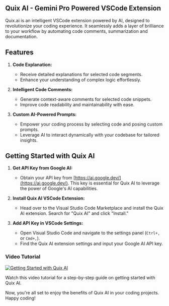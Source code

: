 ## Quix AI - Gemini Pro Powered VSCode Extension

Quix.ai is an intelligent VSCode extension powered by AI, designed to revolutionize your coding experience. It seamlessly adds a layer of brilliance to your workflow by automating code comments, summarization and documentation. 

## Features

1. **Code Explanation:**
   - Receive detailed explanations for selected code segments.
   - Enhance your understanding of complex logic effortlessly.

2. **Intelligent Code Comments:**
   - Generate context-aware comments for selected code snippets.
   - Improve code readability and maintainability with ease.

3. **Custom AI-Powered Prompts:**
   - Empower your coding process by selecting code and posing custom prompts.
   - Leverage AI to interact dynamically with your codebase for tailored insights.

## Getting Started with Quix AI

1. **Get API Key from Google AI:**
   - Obtain your API key from [https://ai.google.dev/](https://ai.google.dev/). This key is essential for Quix AI to leverage the power of Google's AI capabilities.

2. **Install Quix AI VSCode Extension:**
   - Head over to the Visual Studio Code Marketplace and install the Quix AI extension. Search for "Quix AI" and click "Install."

3. **Add API Key in VSCode Settings:**
   - Open Visual Studio Code and navigate to the settings panel (`Ctrl+,` or `Cmd+,`).
   - Find the Quix AI extension settings and input your Google AI API key.
  
### Video Tutorial

[![Getting Started with Quix AI](https://github.com/Bhavik-ag/Quix.ai/assets/73033511/fcf996ce-761f-4458-88e3-ae896af97278)](https://github.com/Bhavik-ag/Quix.ai/assets/73033511/0016bcc3-172f-4b6a-837f-ae3cbcc97306)


Watch this video tutorial for a step-by-step guide on getting started with Quix AI.

Now, you're all set to enjoy the benefits of Quix AI in your coding projects. Happy coding!
